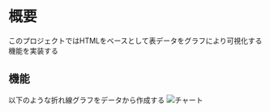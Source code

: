 # 概要
このプロジェクトではHTMLをベースとして表データをグラフにより可視化する機能を実装する

## 機能
以下のような折れ線グラフをデータから作成する
![チャート](.\dd-chart\png\4列データ_折れ線.png)